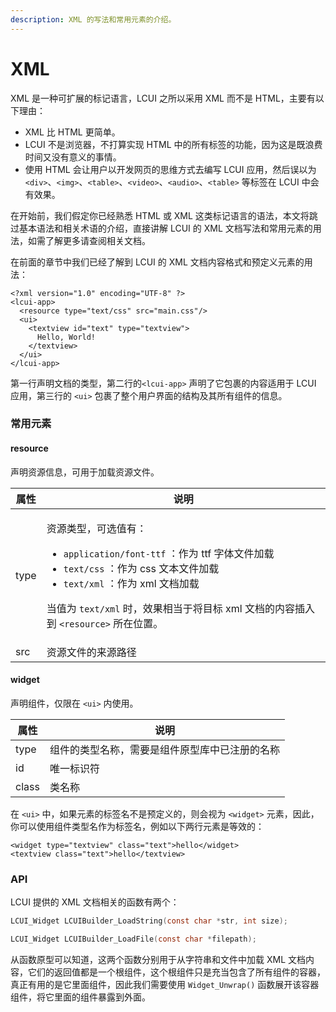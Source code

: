 ```yaml
---
description: XML 的写法和常用元素的介绍。
---
```


# XML

XML 是一种可扩展的标记语言，LCUI 之所以采用 XML 而不是 HTML，主要有以下理由：

* XML 比 HTML 更简单。
* LCUI 不是浏览器，不打算实现 HTML 中的所有标签的功能，因为这是既浪费时间又没有意义的事情。
* 使用 HTML 会让用户以开发网页的思维方式去编写 LCUI 应用，然后误以为 `<div>`、`<img>`、`<table>`、`<video>`、`<audio>`、`<table>` 等标签在 LCUI 中会有效果。

在开始前，我们假定你已经熟悉 HTML 或 XML 这类标记语言的语法，本文将跳过基本语法和相关术语的介绍，直接讲解 LCUI 的 XML 文档写法和常用元素的用法，如需了解更多请查阅相关文档。

在前面的章节中我们已经了解到 LCUI 的 XML 文档内容格式和预定义元素的用法：

```markup
<?xml version="1.0" encoding="UTF-8" ?>
<lcui-app>
  <resource type="text/css" src="main.css"/>
  <ui>
    <textview id="text" type="textview">
      Hello, World!
    </textview>
  </ui>
</lcui-app>
```

第一行声明文档的类型，第二行的`<lcui-app>` 声明了它包裹的内容适用于 LCUI 应用，第三行的 `<ui>` 包裹了整个用户界面的结构及其所有组件的信息。

### 常用元素

#### resource

声明资源信息，可用于加载资源文件。

| 属性   | 说明                                                                                                                                                                                                                                                                             |
| ---- | ------------------------------------------------------------------------------------------------------------------------------------------------------------------------------------------------------------------------------------------------------------------------------ |
| type | <p>资源类型，可选值有：</p><p></p><ul><li><code>application/font-ttf</code> ：作为 ttf 字体文件加载</li><li><code>text/css</code> ：作为 css 文本文件加载</li><li> <code>text/xml</code> ：作为 xml 文档加载</li></ul><p>当值为 <code>text/xml</code> 时，效果相当于将目标 xml 文档的内容插入到 <code>&#x3C;resource></code> 所在位置。</p> |
| src  | 资源文件的来源路径                                                                                                                                                                                                                                                                      |

#### widget

声明组件，仅限在 `<ui>` 内使用。

| 属性    | 说明                      |
| ----- | ----------------------- |
| type  | 组件的类型名称，需要是组件原型库中已注册的名称 |
| id    | 唯一标识符                   |
| class | 类名称                     |

在 `<ui>` 中，如果元素的标签名不是预定义的，则会视为 `<widget>` 元素，因此，你可以使用组件类型名作为标签名，例如以下两行元素是等效的：

```markup
<widget type="textview" class="text">hello</widget>
<textview class="text">hello</textview>
```

### API

LCUI 提供的 XML 文档相关的函数有两个：

```c
LCUI_Widget LCUIBuilder_LoadString(const char *str, int size);

LCUI_Widget LCUIBuilder_LoadFile(const char *filepath);
```

从函数原型可以知道，这两个函数分别用于从字符串和文件中加载 XML 文档内容，它们的返回值都是一个根组件，这个根组件只是充当包含了所有组件的容器，真正有用的是它里面组件，因此我们需要使用 `Widget_Unwrap()` 函数展开该容器组件，将它里面的组件暴露到外面。
